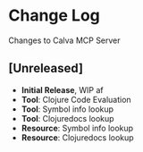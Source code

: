 # Change Log

Changes to Calva MCP Server

## [Unreleased]

- **Initial Release**, WIP af
- **Tool**: Clojure Code Evaluation
- **Tool**: Symbol info lookup
- **Tool**: Clojuredocs lookup
- **Resource**: Symbol info lookup
- **Resource**: Clojuredocs lookup
